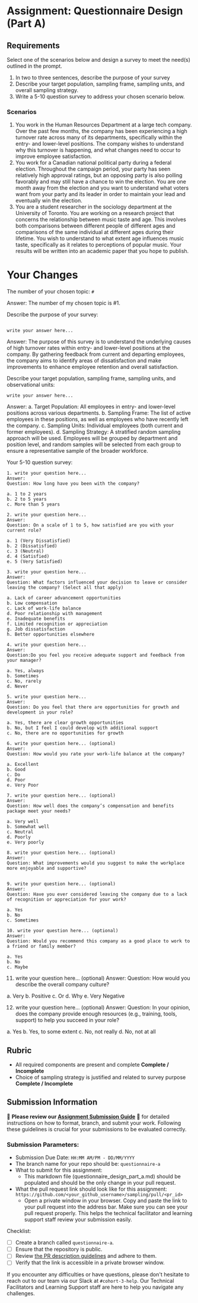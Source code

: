 # Assignment: Questionnaire Design (Part A)

## Requirements
Select one of the scenarios below and design a survey to meet the need(s) outlined in the prompt.

1.	In two to three sentences, describe the purpose of your survey
2.	Describe your target population, sampling frame, sampling units, and overall sampling strategy.
3.	Write a 5-10 question survey to address your chosen scenario below.


### Scenarios
1.	You work in the Human Resources Department at a large tech company. Over the past few months, the company has been experiencing a high turnover rate across many of its departments, specifically within the entry- and lower-level positions. The company wishes to understand why this turnover is happening, and what changes need to occur to improve employee satisfaction.
2.	You work for a Canadian national political party during a federal election. Throughout the campaign period, your party has seen relatively high approval ratings, but an opposing party is also polling favorably and may still have a chance to win the election. You are one month away from the election and you want to understand what voters want from your party and its leader in order to maintain your lead and eventually win the election.
3.	You are a student researcher in the sociology department at the University of Toronto. You are working on a research project that concerns the relationship between music taste and age. This involves both comparisons between different people of different ages and comparisons of the same individual at different ages during their lifetime. You wish to understand to what extent age influences music taste, specifically as it relates to perceptions of popular music. Your results will be written into an academic paper that you hope to publish.


# Your Changes

The number of your chosen topic: `#`

Answer: The number of my chosen topic is #1.

Describe the purpose of your survey:
```

write your answer here...
```
Answer: 
The purpose of this survey is to understand the underlying causes of high turnover rates within entry- and lower-level positions at the company. By gathering feedback from current and departing employees, the company aims to identify areas of dissatisfaction and make improvements to enhance employee retention and overall satisfaction.

Describe your target population, sampling frame, sampling units, and observational units:
```
write your answer here...
```
Answer: 
a. Target Population: All employees in entry- and lower-level positions across various departments.
b. Sampling Frame: The list of active employees in these positions, as well as employees who have recently left the company.
c. Sampling Units: Individual employees (both current and former employees).
d. Sampling Strategy: A stratified random sampling approach will be used. Employees will be grouped by department and position level, and random samples will be selected from each group to ensure a representative sample of the broader workforce.

Your 5-10 question survey:
```
1. write your question here...
Answer:
Question: How long have you been with the company?

a. 1 to 2 years
b. 2 to 5 years
c. More than 5 years

2. write your question here...
Answer:
Question: On a scale of 1 to 5, how satisfied are you with your current role?

a. 1 (Very Dissatisfied)
b. 2 (Dissatisfied)
c. 3 (Neutral)
d. 4 (Satisfied)
e. 5 (Very Satisfied)

3. write your question here...
Answer:
Question: What factors influenced your decision to leave or consider leaving the company? (Select all that apply)

a. Lack of career advancement opportunities
b. Low compensation
c. Lack of work-life balance
d. Poor relationship with management
e. Inadequate benefits
f. Limited recognition or appreciation
g. Job dissatisfaction
h. Better opportunities elsewhere

4. write your question here...
Answer:
Question:Do you feel you receive adequate support and feedback from your manager?

a. Yes, always
b. Sometimes
c. No, rarely
d. Never 

5. write your question here...
Answer:
Question: Do you feel that there are opportunities for growth and development in your role?

a. Yes, there are clear growth opportunities
b. No, but I feel I could develop with additional support
c. No, there are no opportunities for growth

6. write your question here... (optional)
Answer:
Question: How would you rate your work-life balance at the company?

a. Excellent
b. Good
c. Do
d. Poor
e. Very Poor

7. write your question here... (optional)
Answer:
Question: How well does the company’s compensation and benefits package meet your needs?

a. Very well
b. Somewhat well
c. Neutral
d. Poorly
e. Very poorly

8. write your question here... (optional)
Answer:
Question: What improvements would you suggest to make the workplace more enjoyable and supportive?


9. write your question here... (optional)
Answer:
Question: Have you ever considered leaving the company due to a lack of recognition or appreciation for your work?

a. Yes
b. No
c. Sometimes

10. write your question here... (optional)
Answer:
Question: Would you recommend this company as a good place to work to a friend or family member?

a. Yes
b. No
c. Maybe
```
11. write your question here... (optional)
Answer:
Question: How would you describe the overall company culture?

a. Very
b. Positive
c. Or
d. Why
e. Very Negative

12. write your question here... (optional)
Answer: 
Question: In your opinion, does the company provide enough resources (e.g., training, tools, support) to help you succeed in your role?

a. Yes
b. Yes, to some extent
c. No, not really
d. No, not at all

## Rubric

-	All required components are present and complete **Complete / Incomplete**
-	Choice of sampling strategy is justified and related to survey purpose **Complete / Incomplete**

## Submission Information

🚨 **Please review our [Assignment Submission Guide](https://github.com/UofT-DSI/onboarding/blob/main/onboarding_documents/submissions.md)** 🚨 for detailed instructions on how to format, branch, and submit your work. Following these guidelines is crucial for your submissions to be evaluated correctly.

### Submission Parameters:
* Submission Due Date: `HH:MM AM/PM - DD/MM/YYYY`
* The branch name for your repo should be: `questionnaire-a`
* What to submit for this assignment:
    * This markdown file (questionnaire_design_part_a.md) should be populated and should be the only change in your pull request.
* What the pull request link should look like for this assignment: `https://github.com/<your_github_username>/sampling/pull/<pr_id>`
    * Open a private window in your browser. Copy and paste the link to your pull request into the address bar. Make sure you can see your pull request properly. This helps the technical facilitator and learning support staff review your submission easily.

Checklist:
- [ ] Create a branch called `questionnaire-a`.
- [ ] Ensure that the repository is public.
- [ ] Review [the PR description guidelines](https://github.com/UofT-DSI/onboarding/blob/main/onboarding_documents/submissions.md#guidelines-for-pull-request-descriptions) and adhere to them.
- [ ] Verify that the link is accessible in a private browser window.

If you encounter any difficulties or have questions, please don't hesitate to reach out to our team via our Slack at `#cohort-3-help`. Our Technical Facilitators and Learning Support staff are here to help you navigate any challenges.
